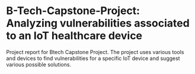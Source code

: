 # B-Tech-Capstone-Project: Analyzing vulnerabilities associated to an IoT healthcare device

Project report for Btech Capstone Project. The project uses various tools and devices to find vulnerabilities for a specific IoT device and suggest various possible solutions.
